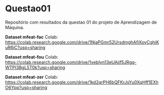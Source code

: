 # Questao01
Repositório com resultados da questao 01 do projeto de Aprendizagem de Máquina.

**Dataset mfeat-fac**
Colab: https://colab.research.google.com/drive/1NjaPGmr52UrsdmghAfiXoyCghiKuR6iC?usp=sharing

**Dataset mfeat-fou**
Colab: https://colab.research.google.com/drive/1yebIyn13eUAjjf5JRgq-WTPI3BgL5T0k?usp=sharing

**Dataset mfeat-zer**
Colab: https://colab.research.google.com/drive/1kd2qrPH6bQFKrJsYu0XqHff1EXhO6Ypp?usp=sharing
